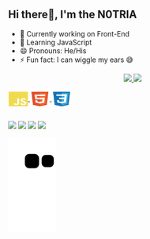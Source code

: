 ## Hi there👋, I'm the N0TRIA

- 🔭 Currently working on Front-End
- 🌱 Learning JavaScript
- 😄 Pronouns: He/His
- ⚡ Fun fact: I can wiggle my ears 😅

<div align="center">
  <a href="https://github.com/N0TRIA">
  <img height="180em" src="https://github-readme-stats.vercel.app/api?username=N0TRIA&show_icons=true&theme=dark&include_all_commits=true&count_private=true"/>
  <img height="180em" src="https://github-readme-stats.vercel.app/api/top-langs/?username=N0TRIA&layout=compact&langs_count=7&theme=dark"/>
</div>
  
 <div style="display: inline_block"><br>
  <img align="center" alt="Notria-Js" height="30" width="40" src="https://raw.githubusercontent.com/devicons/devicon/master/icons/javascript/javascript-plain.svg">
  <img align="center" alt="Notria-HTML" height="30" width="40" src="https://raw.githubusercontent.com/devicons/devicon/master/icons/html5/html5-original.svg">
  <img align="center" alt="Notria-CSS" height="30" width="40" src="https://raw.githubusercontent.com/devicons/devicon/master/icons/css3/css3-original.svg">

</div>
  
 ##
  
 <div> 
  <a href="https://www.instagram.com/n0tr1a/" target="_blank"><img src="https://img.shields.io/badge/-Instagram-%23E4405F?style=for-the-badge&logo=instagram&logoColor=white" target="_blank"></a>
 <a href="https://discord.gg/Notria#8231" target="_blank"><img src="https://img.shields.io/badge/Discord-7289DA?style=for-the-badge&logo=discord&logoColor=white" target="_blank"></a> 
  <a href = "mailto:airtonlameraaliivl@gmail.com"><img src="https://img.shields.io/badge/-Gmail-%23333?style=for-the-badge&logo=gmail&logoColor=white" target="_blank"></a>
  <a href="https://www.linkedin.com/in/airton-lamera-desenvolvedor/" target="_blank"><img src="https://img.shields.io/badge/-LinkedIn-%230077B5?style=for-the-badge&logo=linkedin&logoColor=white" target="_blank"></a> 
</div>
  
  
  ![Snake animation](https://github.com/N0TRIA/N0TRIA/blob/output/github-contribution-grid-snake.svg)
 

